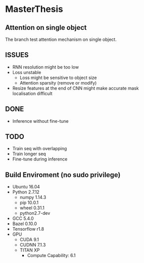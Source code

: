 # MasterThesis

## Attention on single object
The branch test attention mechanism on single object.

## ISSUES
* RNN resolution might be too low
* Loss unstable
  * Loss might be sensitive to object size
  * Attention sparsity (remove or modify)
* Resize features at the end of CNN might make accurate mask localisation difficult

## DONE
* Inference without fine-tune

## TODO
* Train seq with overlapping
* Train longer seq
* Fine-tune during inference
 

## Build Enviroment (no sudo privilege)
* Ubuntu 16.04
* Python 2.7.12
  * numpy 1.14.3
  * pip 10.0.1
  * wheel 0.31.1
  * python2.7-dev
* GCC 5.4.0
* Bazel 0.10.0
* Tensorflow r1.8
* GPU
  * CUDA 9.1
  * CUDNN 7.1.3
  * TITAN XP
    * Compute Capability: 6.1
